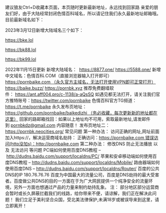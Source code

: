 建议狼友Ctrl+D收藏本页面，本页随时更新最新地址，永远找到回家路
亲爱的朋友们好，由于大陆经常封闭色情百科域名，所以请记住我们永久最新地址邮箱哦。
目前最新域名如下： 

2023年3月12日新增大陆域名三个如下：


https://bke.lol


https://bk88.lol 


https://bk99.lol 

2022年11月15日更新
新增大陆域名：
 https://8877.one/
 https://5588.one/
新增中文域名：色情百科.COM（直接浏览器输入打开即可）
https://pornbaike.com （永久官方主域名，无法打开使用VPN即可正常打开）
https://baike.buzz/
https://pornbk.xyz
推荐免费翻墙软件： https://ant.aff004.pro/c-1138/a-aQsSQ
如遇见都无法打开，请关注我们官方推特账号：https://twitter.com/pornbaike
色情百科官方TG频道：https://t.me/pornbaike
永久发布页地址：https://github.com/pornbaike/baikedizhi （务必收藏，每次更新新的地址都在这里）
回家的路邮箱找回：如果以上地址均不可用，索取最新地址,请发邮件到 pornbkdz@gmail.com 内容随意！
发布页地址二：https://pornbk.neocities.org/
常见问题
第一种办法： 访问正确的网址,网址前面加入https://，解决运营商域名劫持： 正确访问：https://pornbaike.com 错误访问(http没加s)：http://pornbaike.com
第二种办法： 修改DNS 防止无法播放 以及 无法访问 等问题
PC端如何使用百度DNS教程 – http://dudns.baidu.com/support/localdns/PC/
苹果和安卓移动端如何使用百度DNS教程 – http://dudns.baidu.com/support/localdns/Mobile/
路由器端如何使用百度DNS – http://dudns.baidu.com/support/localdns/Router/
百度的公共DNS的IP 180.76.76.76
百度为中国最大的流量公司，百度是DNS劫持的最大受害者。百度做公共DNS的目的一方面在于为广大网民提供一个纯净安全的流量环境，另外一方面也想通过产品的力量来制约劫持乱象。
注： 部分地区部分运营商会暂时或长久屏蔽拦截我们的线路，给你带来不便，请谅解，我们正在解决此问题！
我们立足于美利坚合众国，受北美法律保护,未满18岁或被误导来到这里，请立即离开！
